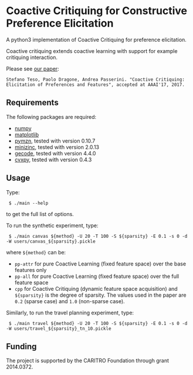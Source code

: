 Coactive Critiquing for Constructive Preference Elicitation
===========================================================

A python3 implementation of Coactive Critiquing for preference elicitation.

Coactive critiquing extends coactive learning with support for example
critiquing interaction.

Please see [our paper](http://arxiv.org/abs/1612.01941):

    Stefano Teso, Paolo Dragone, Andrea Passerini. "Coactive Critiquing: Elicitation of Preferences and Features", accepted at AAAI'17, 2017.

## Requirements

The following packages are required:

- [numpy](http://www.numpy.org/)
- [matplotlib](http://matplotlib.org/)
- [pymzn](https://github.com/paolodragone/pymzn), tested with version 0.10.7
- [minizinc](https://minizinc.org), tested with version 2.0.13
- [gecode](http://www.gecode.org/), tested with version 4.4.0
- [cvxpy](www.cvxpy.org), tested with version 0.4.3

## Usage

Type:
```
 $ ./main --help
```
to get the full list of options.

To run the synthetic experiment, type:
```
 $ ./main canvas ${method} -U 20 -T 100 -S ${sparsity} -E 0.1 -s 0 -d -W users/canvas_${sparsity}.pickle
```
where `${method}` can be:
* `pp-attr` for pure Coactive Learning (fixed feature space) over the base features only
* `pp-all` for pure Coactive Learning (fixed feature space) over the full feature space
* `cpp` for Coactive Critiquing (dynamic feature space acquisition)
and `${sparsity}` is the degree of sparsity. The values used in the paper are
`0.2` (sparse case) and `1.0` (non-sparse case).

Similarly, to run the travel planning experiment, type:
```
 $ ./main travel ${method} -U 20 -T 100 -S ${sparsity} -E 0.1 -s 0 -d -W users/travel_${sparsity}_tn_10.pickle
```

## Funding

The project is supported by the CARITRO Foundation through grant 2014.0372.
